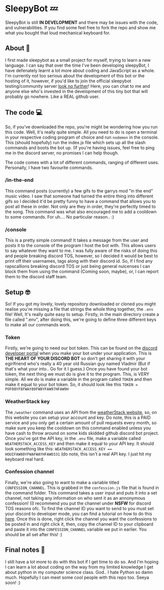 # SleepyBot 💤
SleepyBot is still **IN DEVELOPMENT** and there may be issues with the code, and vulnerabilities. If you find some feel free to fork the repo and show me what you bought that loud mechanical keyboard for. 

## About 🤔
I first made sleepybot as a small project for myself, trying to learn a new language. I can say that over the time I've been developing sleepyBot, I have defenately learnt a lot more about coding and JavaScript as a whole. I'm currently not too serious about the development of this bot or the hosting of it, however, if you'd like to join the official sleepybot testing/community server [look no further](https://discord.gg/kAPnbR8H)! Here, you can chat to me and anyone else who's invested in the development of this tiny bot that will probably go nowhere. Like a REAL github user.
## The code 💻
So, if you've downloaded the repo, you're might be wondering how you run this code. Well, it's really quite simple. All you need to do is open a terminal in your respective coding program of choice and run ``nodemon`` in the console. This (should hopefully) run the index.js file which sets up all the slash commands and boots the bot up. (If you're having issues, feel free to ping me in the discord server, no promises I can help though.

The code comes with a lot of different commands, ranging of different uses. Personally, I have two favourite commands.
### /in-the-end
This command posts (currently) a few gifs to the garrys mod "in the end" music video. I saw that someone had turned the entire thing into different gifs so I decided it'd be pretty funny to have a command that allows you to post all these in order. Not only are they in order, they're perfectly timed to the song. This command was what also encouraged me to add a cooldown to some commands. For uh.... No particular reason.. :)
### /console
This is a pretty simple command! It takes a message from the user and posts it to the console of the program I host the bot with. This allows users to say whatever they want to me. I was fully aware of the risks of doing this and people breaking discord TOS, however, so I decided it would be best to print off their usernames, tags along with their discord id. So, If I find any rapscallions breaking discord TOS or just being general nuicenses I can block them from using the command (Coming soon, maybe), or, I can report them to the discord staff team.
## Setup 🤓
So! If you got my lovely, lovely repository downloaded or cloned you might realise you're missing a file that strings the whole thing together, the ``.env`` file! Well, It's really quite easy to setup. Firstly, in the main directory create a file called ".env", after doing this, we're going to define three different keys to make all our commands work. 
### Token
Firstly, we're going to need our bot token. This can be found on the [discord developer portal](https://discord.com/developers/applications) when you make your bot under your application. This is **THE HEART OF YOUR DISCORD BOT** so don't get sharing it with your egirlfriend who's really a 40 year old Russian guy named Vladmir (But if that's what your into.. Go for it I guess.) Once you have found your bot token, the next thing we must do is give it to the program. This, is VERY simple. All we do is make a variable in the program called ``TOKEN`` and then make it equal to your bot token. So, it should look like this ``TOKEN = POF08YF8FWAY89FW8YFAW97HFAW9H``
### WeatherStack key
The ``/weather`` command uses an API from the [weatherStack website](https://weatherstack.com/?utm_source=google&utm_medium=cpc&utm_campaign=weatherstack_search_eu&gclid=CjwKCAjw6eWnBhAKEiwADpnw9q043_-9AA63Cd6JQhYhf6dNT0RHRXchszFI0cH5Row7Q1GFbOx5tRoCwhIQAvD_BwE), so, on this website you can setup your account and key. Do note, this is a PAID service and you only get a certain amount of pull requests every month, so make sure you keep the cooldown on this command enabled unless you have cash to throw around on some kids skidded github discord bot project. Once you've got the API key, in the ``.env`` file, make a variable called ``WEATHERSTACK_ACCESS_KEY`` and then make it equal to your API key. It should look something like this: ``WEATHERSTACK_ACCESS_KEY == HOUIFAW80YFWAFWAYHFAWO331`` (do note, this isn't a real API key. I just hit my keyboard real hard.
### Confession channel
Finally, we're also going to want to make a variable titled ``CONFESSION_CHANNEL``. This is grabbed in the ``confession.js`` file that is found in the command folder. This command takes a user input and puts it into a set channel, not taking any information on who sent it as an annonymous confession! ((I recommend you put the channel under **NSFW** for discord TOS reasons ofc. To find the channel ID you want to send to you must set your discord to developer mode, you can find a tutorial on how to do this [here](https://discord.com/developers/docs/game-sdk/store). Once this is done, right click the channel you want the confessions to be posted in and right click it, then, copy the channel ID to your clipboard and paste it into the ``CONFESSION_CHANNEL`` variable we put in earlier. You should be all set after this! :)

## Final notes 📓
I still have a lot more to do with this bot if I get time to do so. And I'm hoping I can learn a lot about coding on the way from my limited knowledge I get about python in my computer science class. God.. I hate Python so damn much. Hopefully I can meet some cool people with this repo too. Seeya soon! :)
